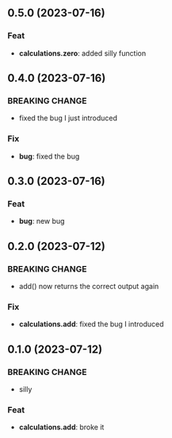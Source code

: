 ## 0.5.0 (2023-07-16)

### Feat

- **calculations.zero**: added silly function

## 0.4.0 (2023-07-16)

### BREAKING CHANGE

- fixed the bug I just introduced

### Fix

- **bug**: fixed the bug

## 0.3.0 (2023-07-16)

### Feat

- **bug**: new bug

## 0.2.0 (2023-07-12)

### BREAKING CHANGE

- add() now returns the correct output again

### Fix

- **calculations.add**: fixed the bug I introduced

## 0.1.0 (2023-07-12)

### BREAKING CHANGE

- silly

### Feat

- **calculations.add**: broke it

